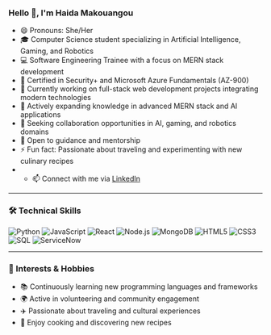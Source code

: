 ### Hello 👋, I'm Haida Makouangou

- 😄 Pronouns: She/Her 
- 🎓 Computer Science student specializing in Artificial Intelligence, Gaming, and Robotics  
- 💻 Software Engineering Trainee with a focus on MERN stack development  
- 🔐 Certified in Security+ and Microsoft Azure Fundamentals (AZ-900)  
- 🌱 Currently working on full-stack web development projects integrating modern technologies  
- 🌱 Actively expanding knowledge in advanced MERN stack and AI applications  
- 👯 Seeking collaboration opportunities in AI, gaming, and robotics domains  
- 🤔 Open to guidance and mentorship    
- ⚡ Fun fact: Passionate about traveling and experimenting with new culinary recipes
- - 📫 Connect with me via [LinkedIn](www.linkedin.com/in/hmakouan)  

---

### 🛠️ Technical Skills

![Python](https://img.shields.io/badge/Python-3670A0?style=for-the-badge&logo=python&logoColor=white) 
![JavaScript](https://img.shields.io/badge/JavaScript-F7DF1E?style=for-the-badge&logo=javascript&logoColor=black) 
![React](https://img.shields.io/badge/React-20232A?style=for-the-badge&logo=react&logoColor=61DAFB) 
![Node.js](https://img.shields.io/badge/Node.js-339933?style=for-the-badge&logo=node.js&logoColor=white) 
![MongoDB](https://img.shields.io/badge/MongoDB-47A248?style=for-the-badge&logo=mongodb&logoColor=white) 
![HTML5](https://img.shields.io/badge/HTML5-E34F26?style=for-the-badge&logo=html5&logoColor=white) 
![CSS3](https://img.shields.io/badge/CSS3-1572B6?style=for-the-badge&logo=css3&logoColor=white) 
![SQL](https://img.shields.io/badge/SQL-005C9C?style=for-the-badge&logo=mysql&logoColor=white) 
![ServiceNow](https://img.shields.io/badge/ServiceNow-3ECF8E?style=for-the-badge&logo=servicenow&logoColor=white)

---

### 🎯 Interests & Hobbies

- 📚 Continuously learning new programming languages and frameworks   
- 🌍 Active in volunteering and community engagement  
- ✈️ Passionate about traveling and cultural experiences  
- 🍳 Enjoy cooking and discovering new recipes  

